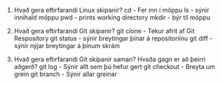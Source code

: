 1. Hvað gera eftirfarandi Linux skipanir?
cd - Fer inn í möppu
ls - sýnir innihald möppu
pwd - prints working directory
mkdir - býr til möppu

2. Hvað gera eftirfarandi Git skipanir?
git clone - Tekur afrit af Git Respository
git status - sýnir breytingar þínar á repositoriinu
git diff - sýnir nýjar breytingar á þínum skrám

3. Hvað gera eftirfarandi Git skipanir saman? Hvaða gagn er að þeirri aðgerð?
git log - Sýnir allt sem þú hefur gert
git checkout - Breyta um grein
git branch - Sýnir allar greinar